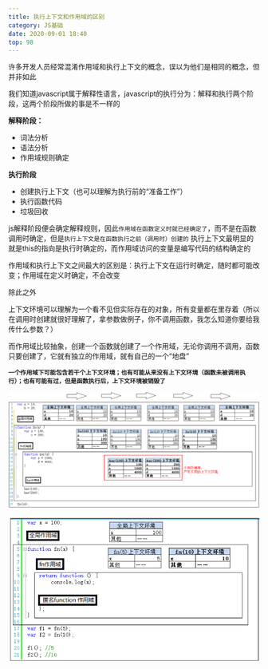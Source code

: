 ```yaml
---
title: 执行上下文和作用域的区别
category: JS基础
date: 2020-09-01 18:40
top: 98
---
```


许多开发人员经常混淆作用域和执行上下文的概念，误以为他们是相同的概念，但并非如此

我们知道javascript属于解释性语言，javascript的执行分为：解释和执行两个阶段，这两个阶段所做的事是不一样的

**解释阶段：**
- 词法分析
- 语法分析
- 作用域规则确定

**执行阶段**
- 创建执行上下文（也可以理解为执行前的“准备工作”）
- 执行函数代码
- 垃圾回收

js解释阶段便会确定解释规则，因此`作用域在函数定义时就已经确定了`，而不是在函数调用时确定，但是`执行上下文是在函数执行之前（调用时）创建的`
执行上下文最明显的就是this的指向是执行时确定的，而作用域访问的变量是编写代码的结构确定的

作用域和执行上下文之间最大的区别是：执行上下文在运行时确定，随时都可能改变；作用域在定义时确定，不会改变


除此之外

上下文环境可以理解为一个看不见但实际存在的对象，所有变量都在里存着（所以在调用时创建就很好理解了，拿参数做例子，你不调用函数，我怎么知道你要给我传什么参数？）

而作用域比较抽象，创建一个函数就创建了一个作用域，无论你调用不调用，函数只要创建了，它就有独立的作用域，就有自己的一个“地盘”

**`一个作用域下可能包含若干个上下文环境；也有可能从来没有上下文环境（函数未被调用执行）；也有可能有过，但是函数执行后，上下文环境被销毁了`**

![不同的调用产生不同的上下文，bar(100)执行完后，bar(100)上下文销毁，紧接着bar(200)执行，生成bar(200)的上下文](../../assets/JS基础/context-scope.png)

![执行完第17行，fn(5)的返回值赋值给了f1。此时执行上下文环境又重新回到全局，但是fn(5)的上下文环境不能就此销毁，因为其中有闭包的引用 -- 闭包导致一个作用域产生多个上下文环境](../../assets/JS基础/context-scope1.png)